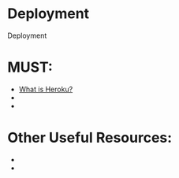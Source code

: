 # Deployment
Deployment

# MUST:
<ul>
  <li><a href="https://www.heroku.com/what">What is Heroku?</a></li>
  <li><a href=""> </a></li>
  <li><a href=""> </a></li>
</ul>

# Other Useful Resources:
<ul>
  <li><a href=""> </a></li>
  <li><a href=""> </a></li>
</ul
